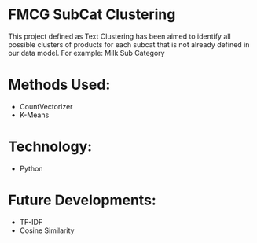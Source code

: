 # FMCG SubCat Clustering 
This project defined as Text Clustering has been aimed to identify all possible clusters of products for each subcat that is not already defined in our data model.
For example: Milk Sub Category

# Methods Used:
* CountVectorizer
* K-Means

# Technology:
* Python

# Future Developments:
* TF-IDF
* Cosine Similarity

